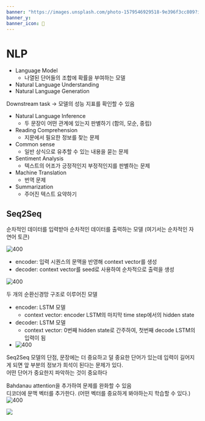 ```yaml
---
banner: "https://images.unsplash.com/photo-1579546929518-9e396f3cc809?ixlib=rb-4.0.3&ixid=M3wxMjA3fDB8MHxwaG90by1wYWdlfHx8fGVufDB8fHx8fA%3D%3D&auto=format&fit=crop&w=2670&q=80"
banner_y:
banner_icon: 🌠
---
```

# NLP
- Language Model
	- 나열된 단어들의 조합에 확률을 부여하는 모델
- Natural Language Understanding
- Natural Language Generation

Downstream task -> 모델의 성능 지표를 확인할 수 있음
- Natural Language Inference
	- 두 문장이 어떤 관계에 있는지 판별하기 (함의, 모순, 중립)
- Reading Comprehension
	- 지문에서 필요한 정보를 찾는 문제
- Common sense
	- 일반 상식으로 유추할 수 있는 내용을 묻는 문제
- Sentiment Analysis
	- 텍스트의 어조가 긍정적인지 부정적인지를 판별하는 문제
- Machine Translation
	- 번역 문제
- Summarization
	- 주어진 텍스트 요약하기

## Seq2Seq

순차적인 데이터를 입력받아 순차적인 데이터를 출력하는 모델 (여기서는 순차적인 자연어 토큰)    

![400](https://i.imgur.com/GROSXDn.png)

- encoder: 입력 시퀀스의 문맥을 반영해 context vector를 생성
- decoder: context vector를 seed로 사용하여 순차적으로 출력을 생성

![400](https://i.imgur.com/C1C7J70.png)

두 개의 순환신경망 구조로 이루어진 모델    
- encoder: LSTM 모델 
	- context vector: encoder LSTM의 마지막 time step에서의 hidden state
- decoder: LSTM 모델
	- context vector: 0번째 hidden state로 간주하여, 첫번째 decode LSTM의 입력이 됨 
- ![400](https://i.imgur.com/8OcMdhi.png)

Seq2Seq 모델의 단점, 문장에는 더 중요하고 덜 중요한 단어가 있는데 입력이 길어지게 되면 앞 부분의 정보가 희석이 된다는 문제가 있다.     
어떤 단어가 중요한지 파악하는 것이 중요하다    

Bahdanau attention을 추가하여 문제를 완화할 수 있음     
디코더에 문맥 벡터를 추가한다.  (어떤 벡터를 중요하게 봐야하는지 학습할 수 있다.)
![400](https://i.imgur.com/Rk5ADPi.png)

![](https://i.imgur.com/Gilqk2r.png)
